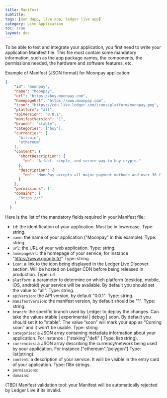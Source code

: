 ```yaml
---
title: Manifest
subtitle:
tags: [non dapp, live app, ledger live app]
category: Live Application
toc: true
layout: doc
---
```




To be able to test and integrate your application, you first need to write your application Manifest file.
This file must contain some mandatory information, such as the app package names, the components, the permissions needed, the hardware and software features, etc.

Example of Manifest (JSON format) for Moonpay application:

```json
{
    "id": "moonpay",
    "name": "Moonpay",
    "url": "https://buy.moonpay.com",
    "homepageUrl": "https://www.moonpay.com",
    "icon": "https://cdn.live.ledger.com/icons/platform/moonpay.png",
    "platform": "all",
    "apiVersion": "0.0.1",
    "manifestVersion": "1",
    "branch": "stable",
    "categories": ["buy"],
    "currencies": [
      "bitcoin",
      "ethereum"
    ],
    "content": {
      "shortDescription": {
        "en": "A fast, simple, and secure way to buy crypto."
      },
      "description": {
        "en": "MoonPay accepts all major payment methods and over 30 fiat currencies, enabling people from all over the world to buy crypto."
      }
    },
    "permissions": [],
    "domains": [
      "https://*"
    ]
  }
```

Here is the list of the mandatory fields required in your Manifest file:

- `id`: the identification of your application. Must be in lowercase.
Type: string.
- `name`: the name of your application ("Moonpay" in this example).
Type: string.
- `url`: the URL of your web application.
Type: string.
- `homepageUrl`: the homepage of your service, for instance "https://www.google.fr/"
Type: string.
- `icon`: a link to the icon being displayed in the Ledger Live Discover section. Will be hosted on Ledger CDN before being released in production.
Type: url.
- `platform`: a parameter to determine on which platform (desktop, mobile, iOS, android) your service will be available. By default you should set the value to "all".
Type: string.
- `apiVersion`: the API version, by default "0.0.1".
Type: string.
- `manifestVersion`: the manifest version, by default should be "1".
Type: string.
- `branch`: the specific branch used by Ledger to deploy the changes. Can take the values stable | experimental | debug | soon. By default you should set it to  "stable". The value “soon” will mark your app as “Coming soon” and it won’t be usable.
Type: string.
- `categories`: a JSON array containing metadata information about your application. For instance : ["staking","defi" ]
Type: list(string).
- `currencies`: a JSON array describing the currency/network being used by your application. For instance ["ethereum",”polygon”]
Type: list(string).
- `content`: a description of your service. It wiill be visible in the entry card of your application.
Type: l18n strings.
- `permissions`:
- `domains`:

(TBD) Manifest validation tool: your Manifest will be automatically rejected by Ledger Live if its invalid.
